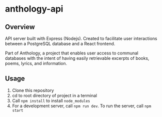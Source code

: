 # anthology-api
## Overview
API server built with Express (Nodejs). Created to facilitate user interactions
between a PostgreSQL database and a React frontend.

Part of Anthology, a project that enables user access to communal databases with
the intent of having easily retrievable excerpts of books, poems, lyrics, and
information. 

## Usage
1. Clone this repository
2. cd to root directory of project in a terminal
3. Call `npm install` to install `node_modules`
4. For a development server, call `npm run dev`. To run the server, call
`npm start` 